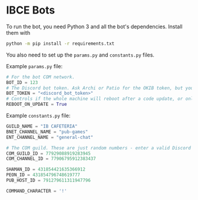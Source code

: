 # IBCE Bots

To run the bot, you need Python 3 and all the bot's dependencies. Install them with

```sh
python -m pip install -r requirements.txt
```

You also need to set up the `params.py` and `constants.py` files.

Example `params.py` file:
```py
# For the bot COM network.
BOT_ID = 123
# The Discord bot token. Ask Archi or Patio for the OKIB token, but you should test with your own.
BOT_TOKEN = "<discord_bot_token>"
# Controls if the whole machine will reboot after a code update, or only the Python instance.
REBOOT_ON_UPDATE = True
```

Example `constants.py` file:
```py
GUILD_NAME = "IB CAFETERIA"
BNET_CHANNEL_NAME = "pub-games"
ENT_CHANNEL_NAME = "general-chat"

# The COM guild. These are just random numbers - enter a valid Discord server and channel.
COM_GUILD_ID = 77929088919283945
COM_CHANNEL_ID = 77906795912383437

SHAMAN_ID = 431854421635366912
PEON_ID = 431854796748619777
PUB_HOST_ID = 791279611311947796

COMMAND_CHARACTER = '!'
```
